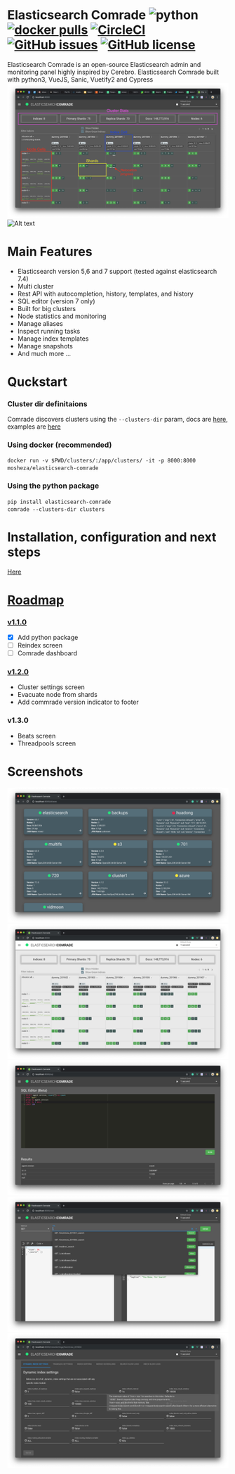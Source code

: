 # Elasticsearch Comrade ![python](https://img.shields.io/badge/python-v3.7-blue.svg) [![docker pulls](https://img.shields.io/docker/pulls/mosheza/elasticsearch-comrade.svg)](https://hub.docker.com/r/mosheza/elasticsearch-comrade 'DockerHub') [![CircleCI](https://circleci.com/gh/moshe/elasticsearch-comrade.svg?style=svg)](https://circleci.com/gh/moshe/elasticsearch-comrade) [![GitHub issues](https://img.shields.io/github/issues/moshe/elasticsearch-comrade)](https://github.com/moshe/elasticsearch-comrade/issues) [![GitHub license](https://img.shields.io/github/license/moshe/elasticsearch-comrade)](https://github.com/moshe/elasticsearch-comrade/blob/master/LICENSE) 
Elasticsearch Comrade is an open-source Elasticsearch admin and monitoring panel highly inspired by Cerebro.
Elasticsearch Comrade built with python3, VueJS, Sanic, Vuetify2 and Cypress
![Alt text](/docs/.gitbook/assets/image%20(16).png?raw=true "Optional Title")
![Alt text](https://moshe.sh/.netlify/functions/img?source=github "Optional Title")
# Main Features
- Elasticsearch version 5,6 and 7 support (tested against elasticsearch 7.4)
- Multi cluster
- Rest API with autocompletion, history, templates, and history
- SQL editor (version 7 only)
- Built for big clusters
- Node statistics and monitoring
- Manage aliases
- Inspect running tasks
- Manage index templates
- Manage snapshots
- And much more ...

# Quckstart
### Cluster dir definitaions
Comrade discovers clusters using the `--clusters-dir` param, docs are [here](https://moshe-1.gitbook.io/comrade/configuration/cluster-discovery), examples are [here](https://github.com/moshe/elasticsearch-comrade/tree/master/server/tests)
### Using docker (recommended)
`docker run -v $PWD/clusters/:/app/clusters/ -it -p 8000:8000 mosheza/elasticsearch-comrade`
### Using the python package
`pip install elasticsearch-comrade`  
`comrade --clusters-dir clusters`

# Installation, configuration and next steps
[Here](https://moshe-1.gitbook.io/comrade/)

# [Roadmap](https://github.com/moshe/elasticsearch-comrade/milestones?state=open)
### [v1.1.0](https://github.com/moshe/elasticsearch-comrade/milestone/2)
- [X] Add python package
- [ ] Reindex screen
- [ ] Comrade dashboard
### [v1.2.0](https://github.com/moshe/elasticsearch-comrade/milestone/4)
- Cluster settings screen
- Evacuate node from shards
- Add commrade version indicator to footer
### v1.3.0
- Beats screen
- Threadpools screen

# Screenshots
![Alt text](/docs/.gitbook/assets/image%20(2).png?raw=true "Optional Title")
![Alt text](/docs/.gitbook/assets/image%20(5).png?raw=true "Optional Title")
![Alt text](/docs/.gitbook/assets/image%20(9).png?raw=true "Optional Title")
![Alt text](/docs/.gitbook/assets/image%20(7).png?raw=true "Optional Title")
![Alt text](/docs/.gitbook/assets/image%20(8).png?raw=true "Optional Title")

